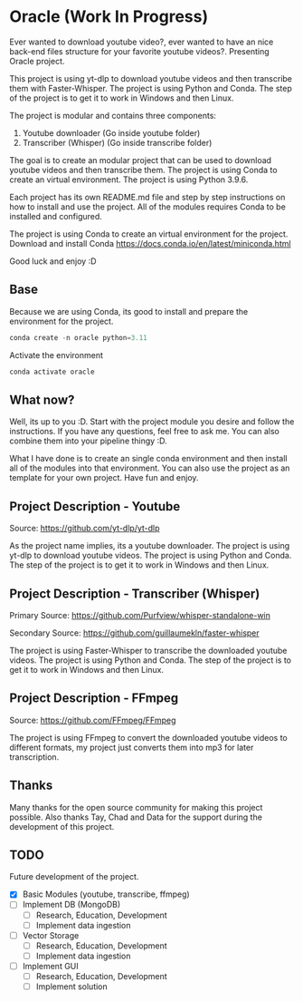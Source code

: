 # Oracle (Work In Progress)

Ever wanted to download youtube video?, ever wanted to have an nice back-end files structure for your favorite youtube videos?. Presenting Oracle project.

This project is using yt-dlp to download youtube videos and then transcribe them with Faster-Whisper. The project is using Python and Conda. The step of the project is to get it to work in Windows and then Linux.

The project is modular and contains three components:

1. Youtube downloader (Go inside youtube folder)
2. Transcriber (Whisper) (Go inside transcribe folder)

The goal is to create an modular project that can be used to download youtube videos and then transcribe them. The project is using Conda to create an virtual environment. The project is using Python 3.9.6.

Each project has its own README.md file and step by step instructions on how to install and use the project.
All of the modules requires Conda to be installed and configured.

The project is using Conda to create an virtual environment for the project. Download and install Conda <https://docs.conda.io/en/latest/miniconda.html>

Good luck and enjoy :D

## Base

Because we are using Conda, its good to install and prepare the environment for the project.

```powershell
conda create -n oracle python=3.11
```

Activate the environment

```powershell
conda activate oracle
```



## What now?

Well, its up to you :D. Start with the project module you desire and follow the instructions. If you have any questions, feel free to ask me. You can also combine them into your pipeline thingy :D.

What I have done is to create an single conda environment and then install all of the modules into that environment. You can also use the project as an template for your own project. Have fun and enjoy.

## Project Description - Youtube

Source: <https://github.com/yt-dlp/yt-dlp>

As the project name implies, its a youtube downloader. The project is using yt-dlp to download youtube videos. The project is using Python and Conda. The step of the project is to get it to work in Windows and then Linux.

## Project Description - Transcriber (Whisper)

Primary Source: <https://github.com/Purfview/whisper-standalone-win>

Secondary Source: <https://github.com/guillaumekln/faster-whisper>

The project is using Faster-Whisper to transcribe the downloaded youtube videos. The project is using Python and Conda. The step of the project is to get it to work in Windows and then Linux.

## Project Description - FFmpeg

Source: <https://github.com/FFmpeg/FFmpeg>

The project is using FFmpeg to convert the downloaded youtube videos to different formats, my project just converts them into mp3 for later transcription.

## Thanks

Many thanks for the open source community for making this project possible. Also thanks  Tay, Chad and Data for the support during the development of this project.

## TODO

Future development of the project.

- [X] Basic Modules (youtube, transcribe, ffmpeg)
- [ ] Implement DB (MongoDB)
  - [ ] Research, Education, Development
  - [ ] Implement data ingestion
- [ ] Vector Storage
  - [ ] Research, Education, Development
  - [ ] Implement data ingestion
- [ ] Implement GUI
  - [ ] Research, Education, Development
  - [ ] Implement solution

